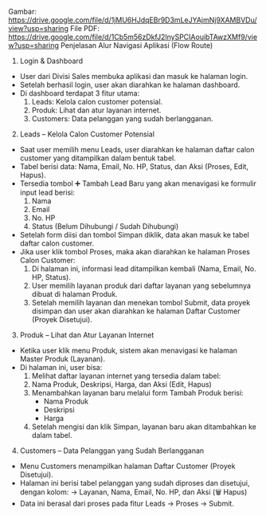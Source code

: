 Gambar: https://drive.google.com/file/d/1jMU6HJdqEBr9D3mLeJYAjmNj9XAMBVDu/view?usp=sharing
File PDF: https://drive.google.com/file/d/1Cb5m56zDkfJ2lnySPCIAouibTAwzXMf9/view?usp=sharing
Penjelasan Alur Navigasi Aplikasi (Flow Route)
1. Login & Dashboard
- User dari Divisi Sales membuka aplikasi dan masuk ke halaman login.
- Setelah berhasil login, user akan diarahkan ke halaman dashboard.
- Di dashboard terdapat 3 fitur utama:
   1. Leads: Kelola calon customer potensial.
   2. Produk: Lihat dan atur layanan internet.
   3. Customers: Data pelanggan yang sudah berlangganan.

2. Leads – Kelola Calon Customer Potensial
- Saat user memilih menu Leads, user diarahkan ke halaman daftar calon customer yang ditampilkan dalam bentuk tabel.
- Tabel berisi data: Nama, Email, No. HP, Status, dan Aksi (Proses, Edit, Hapus).
- Tersedia tombol ➕ Tambah Lead Baru yang akan menavigasi ke formulir input lead berisi:
  1. Nama
  2. Email
  3. No. HP
  4. Status (Belum Dihubungi / Sudah Dihubungi)
- Setelah form diisi dan tombol Simpan diklik, data akan masuk ke tabel daftar calon customer.
- Jika user klik tombol Proses, maka akan diarahkan ke halaman Proses Calon Customer:
  1. Di halaman ini, informasi lead ditampilkan kembali (Nama, Email, No. HP, Status).
  2. User memilih layanan produk dari daftar layanan yang sebelumnya dibuat di halaman Produk.
  3. Setelah memilih layanan dan menekan tombol Submit, data proyek disimpan dan user akan diarahkan ke halaman Daftar Customer (Proyek Disetujui).

3. Produk – Lihat dan Atur Layanan Internet
- Ketika user klik menu Produk, sistem akan menavigasi ke halaman Master Produk (Layanan).
- Di halaman ini, user bisa:
  1. Melihat daftar layanan internet yang tersedia dalam tabel:
  2. Nama Produk, Deskripsi, Harga, dan Aksi (Edit, Hapus)
  3. Menambahkan layanan baru melalui form Tambah Produk berisi:
     - Nama Produk
     - Deskripsi
     - Harga
  4. Setelah mengisi dan klik Simpan, layanan baru akan ditambahkan ke dalam tabel.

4. Customers – Data Pelanggan yang Sudah Berlangganan
- Menu Customers menampilkan halaman Daftar Customer (Proyek Disetujui).
- Halaman ini berisi tabel pelanggan yang sudah diproses dan disetujui, dengan kolom:
  -> Layanan, Nama, Email, No. HP, dan Aksi (🗑 Hapus)
- Data ini berasal dari proses pada fitur Leads → Proses → Submit.

